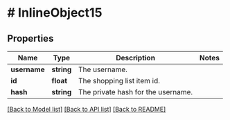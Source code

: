 # # InlineObject15

## Properties

Name | Type | Description | Notes
------------ | ------------- | ------------- | -------------
**username** | **string** | The username. | 
**id** | **float** | The shopping list item id. | 
**hash** | **string** | The private hash for the username. | 

[[Back to Model list]](../../README.md#documentation-for-models) [[Back to API list]](../../README.md#documentation-for-api-endpoints) [[Back to README]](../../README.md)



